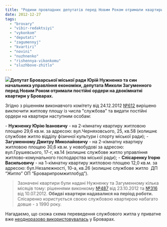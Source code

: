 ```yaml
---
title: "Родини провладних депутатів перед Новим Роком отримали квартири від виконкому"
date: 2012-12-27
tags: 
  - "brovary"
  - "vibir-redaktsiyi"
  - "vykonkom"
  - "deputati"
  - "zagumennyj"
  - "kvartiri"
  - "novini"
  - "nuzhnenko"
  - "rishennya-vikonkomu"
  - "sluzhbove-zhitlo"
---
```


[![](https://mpz.brovary.org/wp-content/uploads/2012/12/15-main.jpg)](https://mpz.brovary.org/wp-content/uploads/2012/12/15-main.jpg)**Депутат Броварської міської ради Юрій Нужненко та син начальника управління економіки, депутата Миколи Загуменного перед Новим Роком отримали постійні ордери на двокімнатні квартири у Броварах.**

Згідно з рішенням виконавчого комітету від 24.12.2012 [№612](http://docs.pravo-znaty.org.ua/p6352/24.12.2012/612) вирішено виключити житлову площу із числа "службова" та видати постійні ордери на квартири наступним особам:

\- **Нужненку Юрію Івановичу** - на 2-кімнатну квартиру житловою площею 29,6 кв.м. за адресою: вул.Черняховсього, 25, кв.58 (колишнє службове житло відділу фізичної культури і спорту міської ради); - **Загуменному Дмитру Миколайовичу** - на 2-кімнатну квартиру житловою площею 30,6 кв.м. у новобудові за адресою: вул.Грушевсього, 17-г, кв.14 (колишнє службове житло управління житлово-комунального господарства міської ради); - **Слісаренку Ігорю Васильовичу** - на 1-кімнатну квартиру житловою площею 12,0 кв.м. за адресою: бул.Незалежності, 10-а, кв.26 (колишнє службове житло  ДП “Житло” ОП “Броварипромжитлобуд”).

> Зазначені квартири були надані Нужненку та Загуменному кілька місяців тому: рішеннями виконкому [№487](http://docs.pravo-znaty.org.ua/p5644/23.10.2012/487) від 23.10.2012 та [№316](http://docs.pravo-znaty.org.ua/p3610/10.07.2012/316) від 10.07.2012. **Обидві квартири надавалися на період роботи.** Слісаренко користується своєю службовою квартирою набагато довше - з 1990 року.

Нагадаємо, що схожа схема переведення службового житла у приватне вже [неодноразово використовувалась](https://mpz.brovary.org/kudi-u-brovarah-znikaye-sluzhbove-zhitlo/ "Куди у Броварах зникає службове житло?") у Броварах.
